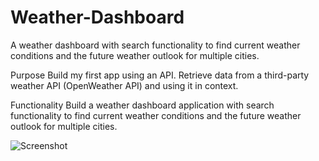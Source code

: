# Weather-Dashboard

A weather dashboard with search functionality to find current weather conditions and the future weather outlook for multiple cities.

Purpose
Build my first app using an API. Retrieve data from a third-party weather API (OpenWeather API) and using it in context.

Functionality
Build a weather dashboard application with search functionality to find current weather conditions and the future weather outlook for multiple cities.




![Screenshot](./assets/image/Screenshot.png)